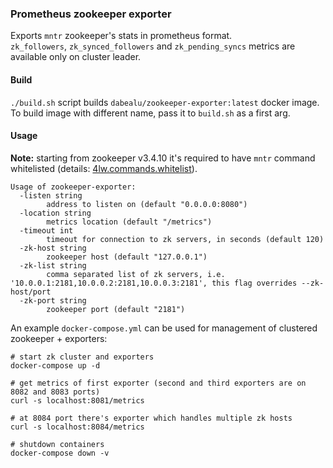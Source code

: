 ### Prometheus zookeeper exporter
Exports `mntr` zookeeper's stats in prometheus format.  
`zk_followers`, `zk_synced_followers` and `zk_pending_syncs` metrics are available only on cluster leader.  

#### Build
`./build.sh` script builds `dabealu/zookeeper-exporter:latest` docker image.  
To build image with different name, pass it to `build.sh` as a first arg.  

#### Usage
**Note:** starting from zookeeper v3.4.10 it's required to have `mntr` command whitelisted (details: [4lw.commands.whitelist](https://zookeeper.apache.org/doc/current/zookeeperAdmin.html)).

```
Usage of zookeeper-exporter:
  -listen string
        address to listen on (default "0.0.0.0:8080")
  -location string
        metrics location (default "/metrics")
  -timeout int
        timeout for connection to zk servers, in seconds (default 120)
  -zk-host string
        zookeeper host (default "127.0.0.1")
  -zk-list string
        comma separated list of zk servers, i.e. '10.0.0.1:2181,10.0.0.2:2181,10.0.0.3:2181', this flag overrides --zk-host/port
  -zk-port string
        zookeeper port (default "2181")
```

An example `docker-compose.yml` can be used for management of clustered zookeeper + exporters:
```
# start zk cluster and exporters
docker-compose up -d

# get metrics of first exporter (second and third exporters are on 8082 and 8083 ports)
curl -s localhost:8081/metrics

# at 8084 port there's exporter which handles multiple zk hosts
curl -s localhost:8084/metrics

# shutdown containers
docker-compose down -v
```
